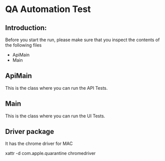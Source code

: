 # QA Automation Test

## Introduction:

Before you start the run, please make sure that you inspect the contents of the following files

- ApiMain
- Main

## ApiMain

This is the class where you can run the API Tests.<br>

## Main

This is the class where you can run the UI Tests.<br>

## Driver package

It has the chrome driver for MAC<br>


xattr -d com.apple.quarantine chromedriver 